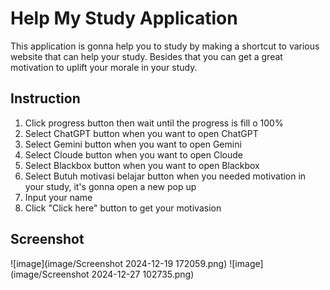 # Help My Study Application
This application is gonna help you to study by making a shortcut to various website that can help your study. Besides that you can get a great motivation to uplift your morale in your study.

## Instruction
1. Click progress button then wait until the progress is fill o 100%
2. Select ChatGPT button when you want to open ChatGPT
3. Select Gemini button when you want to open Gemini
4. Select Cloude button when you want to open Cloude
5. Select Blackbox button when you want to open Blackbox
6. Select Butuh motivasi belajar button when you needed motivation in your study, it's gonna open a new pop up
7. Input your name
8. Click "Click here" button to get your motivasion

## Screenshot
![image](image/Screenshot 2024-12-19 172059.png)
![image](image/Screenshot 2024-12-27 102735.png)

